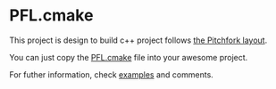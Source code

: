 # PFL.cmake

This project is design to build c++ project follows [the Pitchfork layout].

You can just copy the [PFL.cmake] file into your awesome project.

For futher information, check [examples] and comments.

[PFL.cmake]: https://github.com/black-desk/PFL.cmake/releases/latest/download/PFL.cmake

[the Pitchfork layout]: https://github.com/vector-of-bool/pitchfork/blob/develop/data/spec.bs

[examples]: https://github.com/black-desk/PFL.cmake/tree/master/examples
